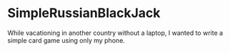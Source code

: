 # SimpleRussianBlackJack
While vacationing in another country without a laptop, I wanted to write a simple card game using only my phone.
